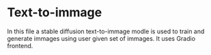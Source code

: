 # Text-to-immage 
In this file a stable diffusion text-to-immage modle is used to train and generate immages using user given set of immages.
It uses Gradio frontend.
